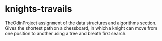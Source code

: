 # knights-travails
TheOdinProject assignment of the data structures and algorithms section. Gives the shortest path on a chessboard, in which a knight can move from one position to another using a tree and breath first search.
